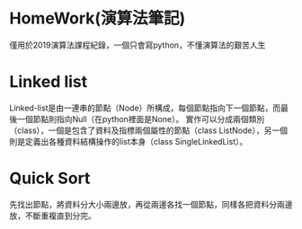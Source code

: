 # HomeWork(演算法筆記)

僅用於2019演算法課程紀錄，一個只會寫python，不懂演算法的艱苦人生

# Linked list

Linked-list是由一連串的節點（Node）所構成，每個節點指向下一個節點，而最後一個節點則指向Null（在python裡面是None）。
實作可以分成兩個類別（class），一個是包含了資料及指標兩個屬性的節點（class ListNode），另一個則是定義出各種資料結構操作的list本身（class SingleLinkedList）。

# Quick Sort

先找出節點，將資料分大小兩邊放，再從兩邊各找一個節點，同樣各把資料分兩邊放，不斷重複直到分完。
